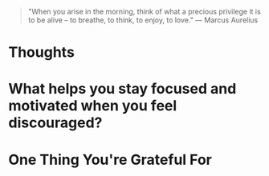 
> \"When you arise in the morning, think of what a precious privilege it is to be alive – to breathe, to think, to enjoy, to love.\" — Marcus Aurelius

# Thoughts

# What helps you stay focused and motivated when you feel discouraged?

# One Thing You're Grateful For

